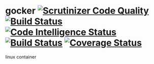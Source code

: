 # gocker [![Scrutinizer Code Quality](https://scrutinizer-ci.com/g/inputx/gocker/badges/quality-score.png?b=features%2F001-command-run)](https://scrutinizer-ci.com/g/inputx/gocker/?branch=features%2F001-command-run) [![Build Status](https://scrutinizer-ci.com/g/inputx/gocker/badges/build.png?b=features%2F001-command-run)](https://scrutinizer-ci.com/g/inputx/gocker/build-status/features/001-command-run) [![Code Intelligence Status](https://scrutinizer-ci.com/g/inputx/gocker/badges/code-intelligence.svg?b=features%2F001-command-run)](https://scrutinizer-ci.com/code-intelligence) [![Build Status](https://travis-ci.org/inputx/gocker.svg?branch=features%2F001-command-run)](https://travis-ci.org/inputx/gocker) [![Coverage Status](https://coveralls.io/repos/github/inputx/gocker/badge.svg?branch=master)](https://coveralls.io/github/inputx/gocker?branch=master)
linux container
